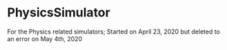 # PhysicsSimulator
For the Physics related simulators; Started on April 23, 2020 but deleted to an error on May 4th, 2020
